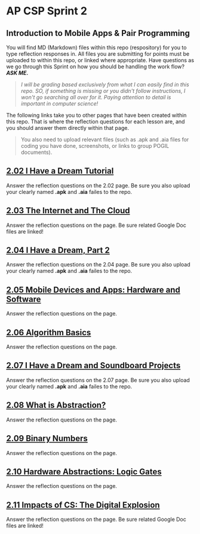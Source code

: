 # AP CSP Sprint 2
## Introduction to Mobile Apps & Pair Programming 

You will find MD (Markdown) files within this repo (respository) for you to type reflection responses in. All files you are submitting for points must be uploaded to within this repo, or linked where appropriate. Have questions as we go through this Sprint on how you should be handling the work flow? ***ASK ME.***  

>*I will be grading based exclusively from what I can easily find in this repo. SO, if something is missing or you didn't follow instructions, I won't go searching all over for it. Paying attention to detail is important in computer science!*

The following links take you to other pages that have been created within this repo. That is where the reflection questions for each lesson are, and you should answer them directly within that page.

>You also need to upload relevant files (such as .apk and .aia files for coding you have done, screenshots, or links to group POGIL documents).

## [2.02 I Have a Dream Tutorial](2-02-reflection.MD)
Answer the reflection questions on the 2.02 page. Be sure you also upload your clearly named **.apk** and **.aia** failes to the repo.
## [2.03 The Internet and The Cloud](2-03-reflection.MD)
Answer the reflection questions on the page. Be sure related Google Doc files are linked!
## [2.04 I Have a Dream, Part 2](2-04-reflection.MD)
Answer the reflection questions on the 2.04 page. Be sure you also upload your clearly named **.apk** and **.aia** failes to the repo.
## [2.05 Mobile Devices and Apps: Hardware and Software](2-05-reflection.MD)
Answer the reflection questions on the page.
## [2.06 Algorithm Basics](2-06-reflection.MD)
Answer the reflection questions on the page.
## [2.07 I Have a Dream and Soundboard Projects](2-07-reflection.MD)
Answer the reflection questions on the 2.07 page. Be sure you also upload your clearly named **.apk** and **.aia** failes to the repo.
## [2.08 What is Abstraction?](2-08-reflection.MD)
Answer the reflection questions on the page.
## [2.09 Binary Numbers](2-09-reflection.MD)
Answer the reflection questions on the page.
## [2.10 Hardware Abstractions: Logic Gates](2-10-reflection.MD)
Answer the reflection questions on the page.
## [2.11 Impacts of CS: The Digital Explosion](2-11-reflection.MD)
Answer the reflection questions on the page. Be sure related Google Doc files are linked!
